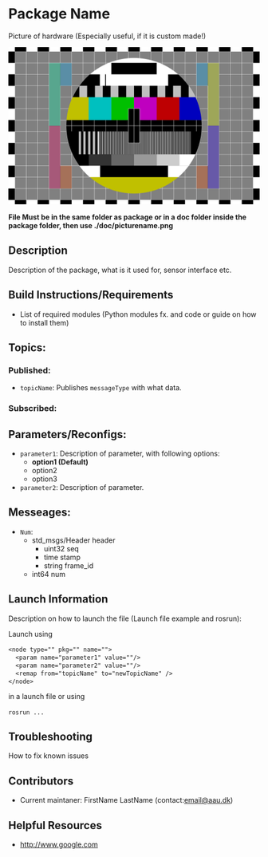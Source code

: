 # <b>Package Name</b>

Picture of hardware (Especially useful, if it is custom made!)

![Picture of hardware](./doc/TestPattern.png)

**File Must be in the same folder as package or in a doc folder inside the package folder, then use ./doc/picturename.png**

## <b>Description</b>

Description of the package, what is it used for, sensor interface etc.

## Build Instructions/Requirements

* List of required modules (Python modules fx. and code or guide on how to install them)

## Topics:
### Published:

* `topicName`:
  Publishes `messageType` with what data.

### Subscribed:


## Parameters/Reconfigs:
*  `parameter1`: Description of parameter, with following options:
    * **option1 (Default)**
    * option2
    * option3
* `parameter2`: Description of parameter.

## Messeages:
* `Num`:
    * std_msgs/Header header
        * uint32 seq
        * time stamp
        * string frame_id
    * int64 num


## Launch Information

Description on how to launch the file (Launch file example and rosrun):

Launch using

```
<node type="" pkg="" name="">
  <param name="parameter1" value=""/>
  <param name="parameter2" value=""/>
  <remap from="topicName" to="newTopicName" />
</node>
```

in a launch file or using

`rosrun ...`

## Troubleshooting

How to fix known issues

## Contributors 

* Current maintaner: FirstName LastName (contact:email@aau.dk)

## Helpful Resources

* http://www.google.com
